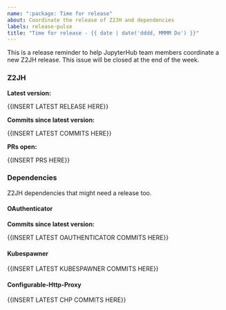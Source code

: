 ```yaml
---
name: ":package: Time for release"
about: Coordinate the release of Z2JH and dependencies 
labels: release-pulse
title: "Time for release - {{ date | date('dddd, MMMM Do') }}"
---
```


This is a release reminder to help JupyterHub team members coordinate a new Z2JH release. This issue will be closed at the end of the week.

### Z2JH

**Latest version:**

{{INSERT LATEST RELEASE HERE}}

**Commits since latest version:**

{{INSERT LATEST COMMITS HERE}}

**PRs open:**

{{INSERT PRS HERE}}

### Dependencies

Z2JH dependencies that might need a release too.

#### OAuthenticator

**Commits since latest version:**

{{INSERT LATEST OAUTHENTICATOR COMMITS HERE}}

#### Kubespawner

{{INSERT LATEST KUBESPAWNER COMMITS HERE}}

#### Configurable-Http-Proxy

{{INSERT LATEST CHP COMMITS HERE}}
